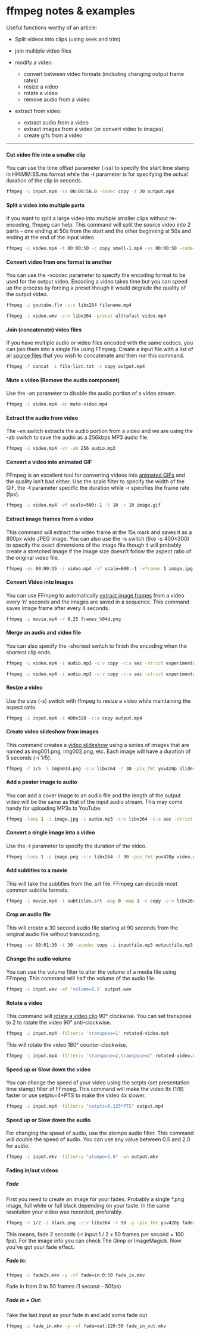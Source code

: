 # ffmpeg notes & examples

Useful functions worthy of an article:

- Split videos into clips (using seek and trim)

- join multiple video files

- modify a video:

  - convert between video formats (including changing output frame rates)
  - resize a video
  - rotate a video
  - remove audio from a video

- extract from video:

  - extract audio from a video
  - extract images from a video (or convert video to images)
  - create gifs from a video

  

---



#### Cut video file into a smaller clip

You can use the time offset parameter (-ss) to specify the start time stamp in HH:MM:SS.ms format while the -t parameter is for specifying the actual duration of the clip in seconds.

```bash
ffmpeg -i input.mp4 -ss 00:00:50.0 -codec copy -t 20 output.mp4
```



#### Split a video into multiple parts

If you want to split a large video into multiple smaller clips without re-encoding, ffmpeg can help. This command will split the source video into 2 parts – one ending at 50s from the start and the other beginning at 50s and ending at the end of the input video.

```bash
ffmpeg -i video.mp4 -t 00:00:50 -c copy small-1.mp4 -ss 00:00:50 -codec copy small-2.mp4
```



#### Convert video from one format to another

You can use the -vcodec parameter to specify the encoding format to be used for the output video. Encoding a video takes time but you can speed up the process by forcing a preset though it would degrade the quality of the output video.

```bash
ffmpeg -i youtube.flv -c:v libx264 filename.mp4
```

```bash
ffmpeg -i video.wmv -c:v libx264 -preset ultrafast video.mp4
```



#### Join (concatenate) video files

If you have multiple audio or video files encoded with the same codecs, you can join them into a single file using FFmpeg. Create a input file with a list of all [source files](https://ffmpeg.org/trac/ffmpeg/wiki/How%20to%20concatenate%20%28join,%20merge%29%20media%20files) that you wish to concatenate and then run this command.

```bash
ffmpeg -f concat -i file-list.txt -c copy output.mp4
```



#### Mute a video (Remove the audio component)

Use the -an parameter to disable the audio portion of a video stream.

```bash
ffmpeg -i video.mp4 -an mute-video.mp4
```



#### Extract the audio from video

The -vn switch extracts the audio portion from a video and we are using the -ab switch to save the audio as a 256kbps MP3 audio file.

```bash
ffmpeg -i video.mp4 -vn -ab 256 audio.mp3
```



#### Convert a video into animated GIF

FFmpeg is an excellent tool for converting videos into [animated GIFs](https://www.labnol.org/software/video-demo-with-animated-gif/28095/) and the quality isn’t bad either. Use the scale filter to specify the width of the GIF, the -t parameter specific the duration while -r specifies the frame rate (fps).

```bash
ffmpeg -i video.mp4 -vf scale=500:-1 -t 10 -r 10 image.gif
```



#### Extract image frames from a video

This command will extract the video frame at the 15s mark and saves it as a 800px wide JPEG image. You can also use the -s switch (like -s 400×300) to specify the exact dimensions of the image file though it will probably create a stretched image if the image size doesn’t follow the aspect ratio of the original video file.

```bash
ffmpeg -ss 00:00:15 -i video.mp4 -vf scale=800:-1 -vframes 1 image.jpg
```



#### Convert Video into Images

You can use FFmpeg to automatically [extract image frames](https://www.labnol.org/software/extract-image-frames-from-video/18137/) from a video every ‘n’ seconds and the images are saved in a sequence. This command saves image frame after every 4 seconds.

```bash
ffmpeg -i movie.mp4 -r 0.25 frames_%04d.png
```



#### Merge an audio and video file

You can also specify the -shortest switch to finish the encoding when the shortest clip ends.

```bash
ffmpeg -i video.mp4 -i audio.mp3 -c:v copy -c:a aac -strict experimental output.mp4
```

```bash
ffmpeg -i video.mp4 -i audio.mp3 -c:v copy -c:a aac -strict experimental -shortest output.mp4
```



#### Resize a video

Use the size (-s) switch with ffmpeg to resize a video while maintaining the aspect ratio.

```bash
ffmpeg -i input.mp4 -s 480x320 -c:a copy output.mp4
```



#### Create video slideshow from images

This command creates a [video slideshow](https://www.labnol.org/internet/street-view-time-lapse/20504/) using a series of images that are named as img001.png, img002.png, etc. Each image will have a duration of 5 seconds (-r 1/5).

```bash
ffmpeg -r 1/5 -i img%03d.png -c:v libx264 -r 30 -pix_fmt yuv420p slideshow.mp4
```



#### Add a poster image to audio

You can add a cover image to an audio file and the length of the output video will be the same as that of the input audio stream. This may come handy for uploading MP3s to YouTube.

```bash
ffmpeg -loop 1 -i image.jpg -i audio.mp3 -c:v libx264 -c:a aac -strict experimental -b:a 192k -shortest output.mp4
```



#### Convert a single image into a video

Use the -t parameter to specify the duration of the video.

```bash
ffmpeg -loop 1 -i image.png -c:v libx264 -t 30 -pix_fmt yuv420p video.mp4
```



#### Add subtitles to a movie

This will take the subtitles from the .srt file. FFmpeg can decode most common subtitle formats.

```bash
ffmpeg -i movie.mp4 -i subtitles.srt -map 0 -map 1 -c copy -c:v libx264 -crf 23 -preset veryfast output.mkv
```



#### Crop an audio file

This will create a 30 second audio file starting at 90 seconds from the original audio file without transcoding.

```bash
ffmpeg -ss 00:01:30 -t 30 -acodec copy -i inputfile.mp3 outputfile.mp3
```



#### Change the audio volume

You can use the volume filter to alter the volume of a media file using FFmpeg. This command will half the volume of the audio file.

```bash
ffmpeg -i input.wav -af 'volume=0.5' output.wav
```



#### Rotate a video

This command will [rotate a video clip](https://www.labnol.org/software/tutorials/rotate-video-vertical-clips-90-degrees-virtualdub/2657/) 90° clockwise. You can set transpose to 2 to rotate the video 90° anti-clockwise.

```bash
ffmpeg -i input.mp4 -filter:v 'transpose=1' rotated-video.mp4
```

This will rotate the video 180° counter-clockwise.

```bash
ffmpeg -i input.mp4 -filter:v 'transpose=2,transpose=2' rotated-video.mp4
```



#### Speed up or Slow down the video

You can change the speed of your video using the setpts (set presentation time stamp) filter of FFmpeg. This command will make the video 8x (1/8) faster or use setpts=4*PTS to make the video 4x slower.

```bash
ffmpeg -i input.mp4 -filter:v "setpts=0.125*PTS" output.mp4
```



#### Speed up or Slow down the audio

For changing the speed of audio, use the atempo audio filter. This command will double the speed of audio. You can use any value between 0.5 and 2.0 for audio.

```bash
ffmpeg -i input.mkv -filter:a "atempo=2.0" -vn output.mkv
```

#### Fading in/out videos

##### Fade

First you need to create an image for your fades. Probably a single *.png image, full white or full black depending on your taste. In the same resolution your video was recorded, preferably.
```bash
ffmpeg -r 1/2 -i black.png -c:v libx264 -r 50 -y -pix_fmt yuv420p fade2s.mkv
```
This means, fade 2 seconds (-r input:1 / 2 x 50 frames per second = 100 fps). For the image info you can check The Gimp or ImageMagick. Now you've got your fade effect.

##### Fade In:

```bash
ffmpeg -i fade2s.mkv -y -vf fade=in:0:50 fade_in.mkv
```

Fade in from 0 to 50 frames (1 second - 50fps)

##### Fade In + Out: 
Take the last input as your fade in and add some fade out
```bash
ffmpeg -i fade_in.mkv -y -vf fade=out:120:50 fade_in_out.mkv
```